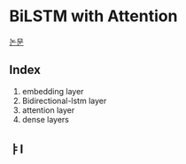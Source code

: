 # BiLSTM with Attention

[논문]( https://www.aclweb.org/anthology/W18-6226/ )

## Index

1. embedding layer
2. Bidirectional-lstm layer
3. attention layer
4. dense layers

## ㅑI